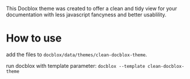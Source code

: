 This Docblox theme was created to offer a clean and tidy view for your documentation with less javascript fancyness and better usablility.

How to use
==========

add the files to `docblox/data/themes/clean-docblox-theme`.

run docblox with template parameter:
`docblox --template clean-docblox-theme`
